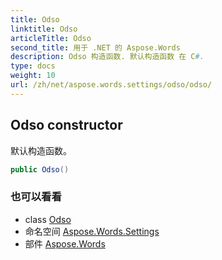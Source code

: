 ```yaml
---
title: Odso
linktitle: Odso
articleTitle: Odso
second_title: 用于 .NET 的 Aspose.Words
description: Odso 构造函数. 默认构造函数 在 C#.
type: docs
weight: 10
url: /zh/net/aspose.words.settings/odso/odso/
---
```

## Odso constructor

默认构造函数。

```csharp
public Odso()
```

### 也可以看看

* class [Odso](../)
* 命名空间 [Aspose.Words.Settings](../../../aspose.words.settings/)
* 部件 [Aspose.Words](../../../)
